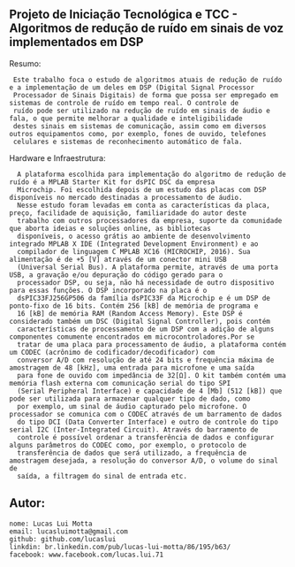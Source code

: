 Projeto de Iniciação Tecnológica e TCC - Algoritmos de redução de ruído em sinais de voz implementados em DSP
-------------------------------------------------------------

Resumo:

     Este trabalho foca o estudo de algoritmos atuais de redução de ruído e a implementação de um deles em DSP (Digital Signal Processor
     Processador de Sinais Digitais) de forma que possa ser empregado em sistemas de controle de ruído em tempo real. O controle de
     ruído pode ser utilizado na redução de ruído em sinais de áudio e fala, o que permite melhorar a qualidade e inteligibilidade
     destes sinais em sistemas de comunicação, assim como em diversos outros equipamentos como, por exemplo, fones de ouvido, telefones
     celulares e sistemas de reconhecimento automático de fala.

Hardware e Infraestrutura:

      A plataforma escolhida para implementação do algoritmo de redução de ruído é a MPLAB Starter Kit for dsPIC DSC da empresa
      Microchip. Foi escolhida depois de um estudo das placas com DSP disponíveis no mercado destinadas a processamento de áudio. 
      Nesse estudo foram levadas em conta as características da placa, preço, facilidade de aquisição, familiaridade do autor deste
      trabalho com outros processadores da empresa, suporte da comunidade que aborta ideias e soluções online, as bibliotecas
      disponíveis, o acesso grátis ao ambiente de desenvolvimento integrado MPLAB X IDE (Integrated Development Environment) e ao
      compilador de linguagem C MPLAB XC16 (MICROCHIP, 2016). Sua alimentação é de +5 [V] através de um conector mini USB
      (Universal Serial Bus). A plataforma permite, através de uma porta USB, a gravação e/ou depuração do código gerado para o
      processador DSP, ou seja, não há necessidade de outro dispositivo para essas funções. O DSP incorporado na placa é o
      dsPIC33FJ256GP506 da família dsPIC33F da Microchip e é um DSP de ponto-fixo de 16 bits. Contém 256 [kB] de memória de programa e
      16 [kB] de memória RAM (Random Access Memory). Este DSP é considerado também um DSC (Digital Signal Controller), pois contém
      características de processamento de um DSP com a adição de alguns componentes comumente encontrados em microcontroladores.Por se
      tratar de uma placa para processamento de áudio, a plataforma contém um CODEC (acrônimo de codificador/decodificador) com
      conversor A/D com resolução de até 24 bits e frequência máxima de amostragem de 48 [kHz], uma entrada para microfone e uma saída
      para fone de ouvido com impedância de 32[Ω]. O kit também contém uma memória flash externa com comunicação serial do tipo SPI
      (Serial Peripheral Interface) e capacidade de 4 [Mb] (512 [kB]) que pode ser utilizada para armazenar qualquer tipo de dado, como
      por exemplo, um sinal de áudio capturado pelo microfone. O processador se comunica com o CODEC através de um barramento de dados
      do tipo DCI (Data Converter Interface) e outro de controle do tipo serial I2C (Inter-Integrated Circuit). Através do barramento de
      controle é possível ordenar a transferência de dados e configurar alguns parâmetros do CODEC como, por exemplo, o protocolo de
      transferência de dados que será utilizado, a frequência de amostragem desejada, a resolução do conversor A/D, o volume do sinal de
      saída, a filtragem do sinal de entrada etc.
      
Autor:
-------------------------------------------------------------

    nome: Lucas Lui Motta
    email: lucasluimotta@gmail.com
    github: github.com/lucaslui
    linkdin: br.linkedin.com/pub/lucas-lui-motta/86/195/b63/
    facebook: www.facebook.com/lucas.lui.71
